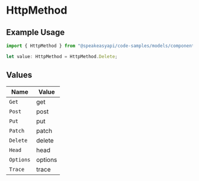 # HttpMethod

## Example Usage

```typescript
import { HttpMethod } from "@speakeasyapi/code-samples/models/components";

let value: HttpMethod = HttpMethod.Delete;
```

## Values

| Name      | Value     |
| --------- | --------- |
| `Get`     | get       |
| `Post`    | post      |
| `Put`     | put       |
| `Patch`   | patch     |
| `Delete`  | delete    |
| `Head`    | head      |
| `Options` | options   |
| `Trace`   | trace     |
